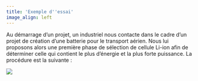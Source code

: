 ```yaml
---
title: 'Exemple d''essai'
image_align: left
---
```


Au démarrage d’un projet, un industriel nous contacte dans le cadre d’un projet de création d’une batterie pour le transport aérien. Nous lui proposons alors une première phase de sélection de cellule Li-ion afin de déterminer celle qui contient le plus d’énergie et la plus forte puissance. La procédure est la suivante :

![](https://place.cat/bw/300/200)